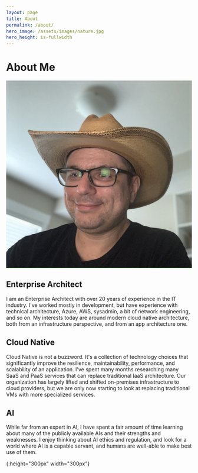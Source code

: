 ```yaml
---
layout: page
title: About
permalink: /about/
hero_image: /assets/images/nature.jpg
hero_height: is-fullwidth
---
```


# About Me

![cowboy]

## Enterprise Architect

I am an Enterprise Architect with over 20 years of experience in the IT industry. I've worked mostly
in development, but have experience with technical architecture, Azure, AWS, sysadmin, a bit of network
engineering, and so on. My interests today are around modern cloud native architecture, both from an
infrastructure perspective, and from an app architecture one.

## Cloud Native

Cloud Native is not a buzzword. It's a collection of technology choices that significantly improve the
resilience, maintainability, performance, and scalability of an application. I've spent many months
researching many SaaS and PaaS services that can replace traditional IaaS architecture. Our organization
has largely lifted and shifted on-premises infrastructure to cloud providers, but we are only now starting
to look at replacing traditional VMs with more specialized services.

## AI

While far from an expert in AI, I have spent a fair amount of time learning about many of the publicly
available AIs and their strengths and weaknesses. I enjoy thinking about AI ethics and regulation, and look
for a world where AI is a capable servant, and humans are well-able to make best use of them.

[cowboy]: /assets/images/cowboy-me.jpg
{:height="300px" width="300px"}
